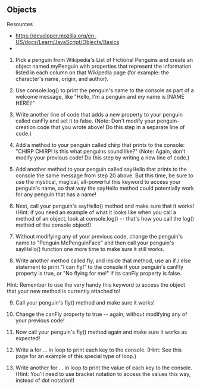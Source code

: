 ## Objects

Resources
- https://developer.mozilla.org/en-US/docs/Learn/JavaScript/Objects/Basics
- 


1. Pick a penguin from Wikipedia's List of Fictional Penguins and create an object named myPenguin with properties that represent the information listed in each column on that Wikipedia page (for example: the character's name, origin, and author).


2. Use console.log() to print the penguin's name to the console as part of a welcome message, like "Hello, I'm a penguin and my name is [NAME HERE]!"


3. Write another line of code that adds a new property to your penguin called canFly and set it to false. (Note: Don't modify your penguin-creation code that you wrote above! Do this step in a separate line of code.)


4. Add a method to your penguin called chirp that prints to the console: "CHIRP CHIRP! Is this what penguins sound like?" (Note: Again, don't modify your previous code! Do this step by writing a new line of code.)


5. Add another method to your penguin called sayHello that prints to the console the same message from step 20 above. But this time, be sure to use the mystical, magical, all-powerful this keyword to access your penguin's name, so that way the sayHello method could potentially work for any penguin that has a name!


6. Next, call your penguin's sayHello() method and make sure that it works! (Hint: if you need an example of what it looks like when you call a method of an object, look at console.log() -- that's how you call the log() method of the console object!)


7. Without modifying any of your previous code, change the penguin's name to "Penguin McPenguinFace" and then call your penguin's sayHello() function one more time to make sure it still works.


8. Write another method called fly, and inside that method, use an if / else statement to print "I can fly!" to the console if your penguin's canFly property is true, or "No flying for me!" if its canFly property is false.

Hint: Remember to use the very handy this keyword to access the object that your new method is currently attached to!



9. Call your penguin's fly() method and make sure it works!



10. Change the canFly property to true -- again, without modifying any of your previous code!


11. Now call your penguin's fly() method again and make sure it works as expected!


12. Write a for ... in loop to print each key to the console. (Hint: See this page for an example of this special type of loop.)


13. Write another for ... in loop to print the value of each key to the console. (Hint: You'll need to use bracket notation to access the values this way, instead of dot notation!)